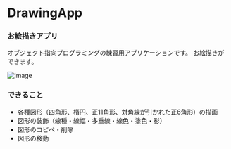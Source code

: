 # DrawingApp

### お絵描きアプリ

オブジェクト指向プログラミングの練習用アプリケーションです。
お絵描きができます。

![image](https://github.com/yskitf21/DrawingApp/assets/96232134/3ab94e20-c6f6-4414-b619-99119f1e0be5)


### できること

- 各種図形（四角形、楕円、正11角形、対角線が引かれた正6角形）の描画
- 図形の装飾（線種・線幅・多重線・線色・塗色・影）
- 図形のコピペ・削除
- 図形の移動

